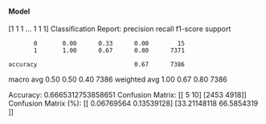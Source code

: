 #### Model
[1 1 1 ... 1 1 1]
Classification Report:
              precision    recall  f1-score   support

           0       0.00      0.33      0.00        15
           1       1.00      0.67      0.80      7371

    accuracy                           0.67      7386
   macro avg       0.50      0.50      0.40      7386
weighted avg       1.00      0.67      0.80      7386

Accuracy: 0.6665312753858651
Confusion Matrix:
[[   5   10]
 [2453 4918]]
Confusion Matrix (%):
[[ 0.06769564  0.13539128]
 [33.21148118 66.5854319 ]]
